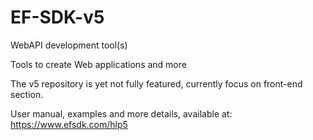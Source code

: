 # EF-SDK-v5
WebAPI development tool(s)

Tools to create Web applications and more

The v5 repository is yet not fully featured, currently focus on front-end section.

User manual, examples and more details, available at: https://www.efsdk.com/hlp5
